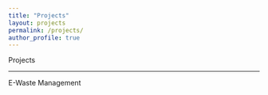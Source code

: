 ```yaml
---
title: "Projects"
layout: projects
permalink: /projects/
author_profile: true
---
```

Projects 

---
   E-Waste Management
   
   
